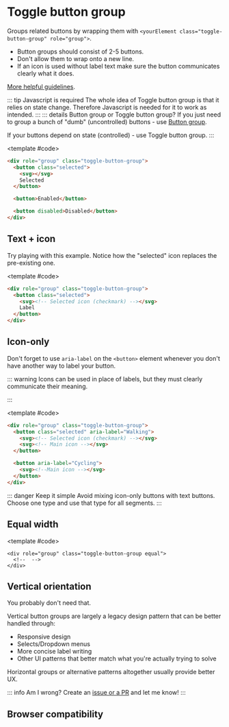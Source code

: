 <script setup>
import Example from "../../.vitepress/theme/app/components/Example.vue";
import Baseline from "../../.vitepress/theme/app/components/Baseline.vue";


import {defineModel} from "vue"
	const activeToggle = defineModel({default: "walking"})

	function updateActiveToggle(id) {
		activeToggle.value = id
	}


const buttons = [
  {
    id: 'walking',
    icon: '<path fill="currentColor" d="M13 6.5A2.25 2.25 0 1 0 13 2a2.25 2.25 0 0 0 0 4.5m-2.639-.081c.185.045.35.146.493.272a3.24 3.24 0 0 0 2.904.72c.186-.044.379-.056.564-.01l.132.033a1.5 1.5 0 0 1 .919.673l1.332 2.177a1 1 0 0 0 .657.46l1.431.285a1.5 1.5 0 0 1-.587 2.942l-2.504-.5a1.5 1.5 0 0 1-.986-.688l-.183-.3a.54.54 0 0 0-.966.09a1.5 1.5 0 0 0 .17 1.389l.994 1.433a1.5 1.5 0 0 1 .265.767l.25 4.25a1.5 1.5 0 0 1-2.995.176l-.2-3.391a1 1 0 0 0-.247-.602l-.851-.968a.88.88 0 0 0-1.477.252L7.39 21.061a1.5 1.5 0 0 1-2.783-1.122l3.076-7.634q.02-.081.052-.162l.565-1.47a.469.469 0 0 0-.865-.362l-1.268 2.806a1.5 1.5 0 0 1-2.735-1.232l1.624-3.61a1.5 1.5 0 0 1 .846-.792l3.075-1.14a1.5 1.5 0 0 1 .883-.049z"/>',
    label: 'Walking'
  },
  {
    id: 'cycling',
    icon: '<path fill="currentColor" d="M13 6.5A2.25 2.25 0 1 0 13 2a2.25 2.25 0 0 0 0 4.5m-2.639-.081c.185.045.35.146.493.272a3.24 3.24 0 0 0 2.904.72c.186-.044.379-.056.564-.01l.132.033a1.5 1.5 0 0 1 .919.673l1.332 2.177a1 1 0 0 0 .657.46l1.431.285a1.5 1.5 0 0 1-.587 2.942l-2.504-.5a1.5 1.5 0 0 1-.986-.688l-.183-.3a.54.54 0 0 0-.966.09a1.5 1.5 0 0 0 .17 1.389l.994 1.433a1.5 1.5 0 0 1 .265.767l.25 4.25a1.5 1.5 0 0 1-2.995.176l-.2-3.391a1 1 0 0 0-.247-.602l-.851-.968a.88.88 0 0 0-1.477.252L7.39 21.061a1.5 1.5 0 0 1-2.783-1.122l3.076-7.634q.02-.081.052-.162l.565-1.47a.469.469 0 0 0-.865-.362l-1.268 2.806a1.5 1.5 0 0 1-2.735-1.232l1.624-3.61a1.5 1.5 0 0 1 .846-.792l3.075-1.14a1.5 1.5 0 0 1 .883-.049z"/>',
    label: 'Cycling'
  },
  {
    id: 'commuting',
    icon: '<path fill="currentColor" d="M12.75 3a.75.75 0 0 0 0 1.5h1.427l.955 3.5H8.5V5.75A.75.75 0 0 0 7.75 5h-3a.75.75 0 0 0 0 1.5H7v2.188L6.698 10.5a4.25 4.25 0 1 0 4.298 4.065l4.656-4.657l.274 1.003a4.25 4.25 0 1 0 1.447-.394l-1.9-6.964A.75.75 0 0 0 14.75 3zm3.58 9.394l.696 2.553a.75.75 0 1 0 1.448-.394L17.777 12a2.75 2.75 0 1 1-1.447.394m-5.765.48a4.26 4.26 0 0 0-2.387-2.128L8.385 9.5h5.554zm-2.64-.611c.71.336 1.254.968 1.471 1.737h-1.76zm-1.48-.246l-.435 2.61a.75.75 0 0 0 .74.873h2.646a2.751 2.751 0 1 1-2.95-3.483"/>',
    label: 'Commuting'
  }
]
</script>

# Toggle button group

Groups related buttons by wrapping them with `<yourElement class="toggle-button-group" role="group">`.

- Button groups should consist of 2-5 buttons.
- Don't allow them to wrap onto a new line.
- If an icon is used without label text make sure the button communicates clearly what it does.

[More helpful guidelines](https://m3.material.io/components/segmented-buttons/guidelines).

::: tip Javascript is required
The whole idea of Toggle button group is that it relies on state change. Therefore Javascript is needed for it to work as intended.
:::
::: details Button group or Toggle button group?
If you just need to group a bunch of "dumb" (uncontrolled) buttons - use [Button group](/components/inputs/button-group).

If your buttons depend on state (controlled) - use Toggle button group.
:::

<Example direction="column" centered>
<template #example>

<div role="group" class="toggle-button-group">
  <button class="selected">
		<svg xmlns="http://www.w3.org/2000/svg" width="32" height="32" viewBox="0 0 32 32"><path fill="currentColor" d="M29.907 5.14a1.25 1.25 0 0 1-.047 1.767l-19 18a1.25 1.25 0 0 1-1.775-.055l-6.75-7.25a1.25 1.25 0 0 1 1.83-1.704l5.89 6.327L28.14 5.093a1.25 1.25 0 0 1 1.767.047"/></svg>
		Selected
	</button>
  <button>Enabled</button>
  <button disabled>Disabled</button>
</div>

</template>

<template #code>

```html
<div role="group" class="toggle-button-group">
  <button class="selected">
    <svg></svg>
    Selected
  </button>

  <button>Enabled</button>

  <button disabled>Disabled</button>
</div>
```

</template>
</Example>

## Text + icon

Try playing with this example. Notice how the "selected" icon replaces the pre-existing one.

<Example direction="column" centered>
<template #example>

<div role="group" class="toggle-button-group">
  <div role="group" class="toggle-button-group">
    <button
      v-for="button in buttons"
      :key="button.id"
      @click="activeToggle = button.id"
      :class="{'selected': activeToggle === button.id}"
    >
		<svg v-if="activeToggle === button.id" xmlns="http://www.w3.org/2000/svg" width="32" height="32" viewBox="0 0 32 32"><path fill="currentColor" d="M29.907 5.14a1.25 1.25 0 0 1-.047 1.767l-19 18a1.25 1.25 0 0 1-1.775-.055l-6.75-7.25a1.25 1.25 0 0 1 1.83-1.704l5.89 6.327L28.14 5.093a1.25 1.25 0 0 1 1.767.047"/></svg>
      <svg v-else xmlns="http://www.w3.org/2000/svg" width="32" height="32" viewBox="0 0 32 32" v-html="button.icon" />
      {{ button.label }}
    </button>
  </div>
</div>

</template>

<template #code>

```html
<div role="group" class="toggle-button-group">
  <button class="selected">
    <svg><!-- Selected icon (checkmark) --></svg>
    Label
  </button>
</div>
```

</template>
</Example>

## Icon-only

Don't forget to use `aria-label` on the `<button>` element whenever you don't have another way to label your button.

::: warning
Icons can be used in place of labels, but they must clearly communicate their meaning.

:::

<Example direction="column" centered>
<template #example>

<div role="group" class="toggle-button-group">
  <button class="selected" aria-label="Walking">
		<svg xmlns="http://www.w3.org/2000/svg" width="32" height="32" viewBox="0 0 32 32"><path fill="currentColor" d="M29.907 5.14a1.25 1.25 0 0 1-.047 1.767l-19 18a1.25 1.25 0 0 1-1.775-.055l-6.75-7.25a1.25 1.25 0 0 1 1.83-1.704l5.89 6.327L28.14 5.093a1.25 1.25 0 0 1 1.767.047"/></svg>
		<svg xmlns="http://www.w3.org/2000/svg" width="32" height="32" viewBox="0 0 24 24"><path fill="currentColor" d="M13 6.5A2.25 2.25 0 1 0 13 2a2.25 2.25 0 0 0 0 4.5m-2.639-.081c.185.045.35.146.493.272a3.24 3.24 0 0 0 2.904.72c.186-.044.379-.056.564-.01l.132.033a1.5 1.5 0 0 1 .919.673l1.332 2.177a1 1 0 0 0 .657.46l1.431.285a1.5 1.5 0 0 1-.587 2.942l-2.504-.5a1.5 1.5 0 0 1-.986-.688l-.183-.3a.54.54 0 0 0-.966.09a1.5 1.5 0 0 0 .17 1.389l.994 1.433a1.5 1.5 0 0 1 .265.767l.25 4.25a1.5 1.5 0 0 1-2.995.176l-.2-3.391a1 1 0 0 0-.247-.602l-.851-.968a.88.88 0 0 0-1.477.252L7.39 21.061a1.5 1.5 0 0 1-2.783-1.122l3.076-7.634q.02-.081.052-.162l.565-1.47a.469.469 0 0 0-.865-.362l-1.268 2.806a1.5 1.5 0 0 1-2.735-1.232l1.624-3.61a1.5 1.5 0 0 1 .846-.792l3.075-1.14a1.5 1.5 0 0 1 .883-.049z"/></svg>
	</button>
  <button aria-label="Cycling">
	<svg xmlns="http://www.w3.org/2000/svg" width="32" height="32" viewBox="0 0 24 24"><path fill="currentColor" d="M12.75 3a.75.75 0 0 0 0 1.5h1.427l.955 3.5H8.5V5.75A.75.75 0 0 0 7.75 5h-3a.75.75 0 0 0 0 1.5H7v2.188L6.698 10.5a4.25 4.25 0 1 0 4.298 4.065l4.656-4.657l.274 1.003a4.25 4.25 0 1 0 1.447-.394l-1.9-6.964A.75.75 0 0 0 14.75 3zm3.58 9.394l.696 2.553a.75.75 0 1 0 1.448-.394L17.777 12a2.75 2.75 0 1 1-1.447.394m-5.765.48a4.26 4.26 0 0 0-2.387-2.128L8.385 9.5h5.554zm-2.64-.611c.71.336 1.254.968 1.471 1.737h-1.76zm-1.48-.246l-.435 2.61a.75.75 0 0 0 .74.873h2.646a2.751 2.751 0 1 1-2.95-3.483"/></svg>
	</button>
  <button aria-label="Commuting">
	<svg xmlns="http://www.w3.org/2000/svg" width="32" height="32" viewBox="0 0 24 24"><path fill="currentColor" d="M16.25 3A3.75 3.75 0 0 1 20 6.75v9a3.75 3.75 0 0 1-2.89 3.651l2.462 1.172a.75.75 0 0 1-.55 1.392l-.095-.038L13.83 19.5h-3.661l-5.097 2.427a.75.75 0 1 1-.645-1.354L6.89 19.4A3.75 3.75 0 0 1 4 15.75v-9A3.75 3.75 0 0 1 7.75 3zM8 15a1 1 0 1 0 0 2a1 1 0 0 0 0-2m8 0a1 1 0 1 0 0 2a1 1 0 0 0 0-2m.25-10.5h-8.5A2.25 2.25 0 0 0 5.5 6.75v5.75h13V6.75a2.25 2.25 0 0 0-2.25-2.25m-3 1.5a.75.75 0 0 1 0 1.5h-2.5a.75.75 0 0 1 0-1.5z"/></svg>
	</button>
</div>

</template>

<template #code>

```html
<div role="group" class="toggle-button-group">
  <button class="selected" aria-label="Walking">
    <svg><!-- Selected icon (checkmark) --></svg>
    <svg><!-- Main icon --></svg>
  </button>

  <button aria-label="Cycling">
    <svg><!--Main icon --></svg>
  </button>
</div>
```

</template>
</Example>

::: danger Keep it simple
Avoid mixing icon-only buttons with text buttons. Choose one type and use that type for all segments.
:::

## Equal width

<Example direction="column" centered>
<template #example>

<div role="group" class="toggle-button-group equal">
  <button class="selected">$</button>
  <button>$$</button>
  <button>$$$</button>
	<button>$$$$</button>
</div>

</template>

<template #code>

```html{1}
<div role="group" class="toggle-button-group equal">
  <!--  -->
</div>
```

</template>
</Example>

## Vertical orientation

You probably don't need that.

Vertical button groups are largely a legacy design pattern that can be better handled through:

- Responsive design
- Selects/Dropdown menus
- More concise label writing
- Other UI patterns that better match what you're actually trying to solve

Horizontal groups or alternative patterns altogether usually provide better UX.

::: info Am I wrong?
Create an [issue or a PR](https://github.com/felix-bohlin/ui) and let me know!
:::

## Browser compatibility

<Baseline :ids="['color-mix']" />
